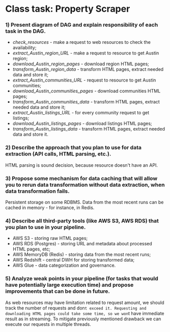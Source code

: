 # Class task: Property Scraper

### 1) Present diagram of DAG and explain responsibility of each task in the DAG.

- *check_resources* - make a request to web resources to check the availability;
- *extract_Austin_region_URL* - make a request to resource to get Austin region;
- *download_Austin_region_pages* - download region HTML pages;
- *transform_Austin_region_data* - transform HTML pages, extract needed data and store it;
- *extract_Austin_communities_URL* - request to resource to get Austin communities;
- *download_Austin_communities_pages* - download communities HTML pages;
- *transform_Austin_communities_data* - transform HTML pages, extract needed data and store it;
- *extract_Austin_listings_URL* - for every community request to get listings;
- *download_Austin_listings_pages* - download listings HTML pages;
- *transform_Austin_listings_data* - transform HTML pages, extract needed data and store it.

### 2) Describe the approach that you plan to use for data extraction (API calIs, HTML parsing, etc.).

HTML parsing is sound decision, because resource doesn't have an API.

### 3) Propose some mechanism for data caching that will allow you to rerun data transformation without data extraction, when data transformation fails.

Persistent storage on some RDBMS. Data from the most recent runs can be cached in memory - for instance, in Redis.

### 4) Describe all third-party tools (like AWS S3, AWS RDS) that you plan to use in your pipeline.

- AWS S3 - storing raw HTML pages;
- AWS RDS (Postgres) - storing URL and metadata about processed HTML pages, etc;
- AWS MemoryDB (Redis) - storing data from the most recent runs;
- AWS Redshift - central DWH for storing transformed data;
- AWS Glue - data categorization and governance.

### 5) Analyze weak points in your pipeline (for tasks that would have potentially large execution time) and propose improvements that can be done in future.

As web resources may have limitation related to request amount, we should track the number of requests and don`t exceed it.
Requesting and downloading HTML pages could take some time, so we won`t have immediate result as in streaming.
To mitigate previously mentioned drawback we can execute our requests in multiple threads.